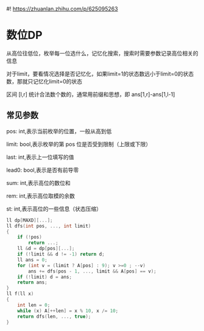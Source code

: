 #! https://zhuanlan.zhihu.com/p/625095263
# 数位DP
从高位往低位，枚举每一位选什么，记忆化搜索，搜索时需要参数记录高位相关的信息

对于limit，要看情况选择是否记忆化，如果limit=1的状态数远小于limit=0的状态数，那就只记忆化limit=0的状态

区间 [l,r] 统计合法数个数的，通常用前缀和思想，即 ans[1,r]-ans[1,l-1]
## 常见参数
pos: int,表示当前枚举的位置，一般从高到低

limit: bool,表示枚举的第 pos 位是否受到限制（上限或下限）

last: int,表示上一位填写的值

lead0: bool,表示是否有前导零

sum: int,表示高位的数位和

rem: int,表示高位取模的余数

st: int,表示高位的一些信息（状态压缩）
```cpp
ll dp[MAXD][...];
ll dfs(int pos, ..., int limit)
{
    if (!pos)
        return ...;
    ll &d = dp[pos][...];
    if (!limit && d != -1) return d;
    ll ans = 0;
    for (int v = (limit ? A[pos] : 9); v >=0 ; --v)
        ans += dfs(pos - 1, ..., limit && A[pos] == v);
    if (!limit) d = ans;
    return ans;
}
ll f(ll x)
{
    int len = 0;
    while (x) A[++len] = x % 10, x /= 10;
    return dfs(len, ..., true);
}
```